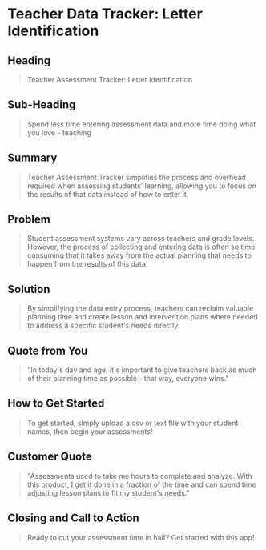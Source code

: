 # Teacher Data Tracker: Letter Identification #

<!--
> This material was originally posted [here](http://www.quora.com/What-is-Amazons-approach-to-product-development-and-product-management). It is reproduced here for posterities sake.

There is an approach called "working backwards" that is widely used at Amazon. They work backwards from the customer, rather than starting with an idea for a product and trying to bolt customers onto it. While working backwards can be applied to any specific product decision, using this approach is especially important when developing new products or features.

For new initiatives a product manager typically starts by writing an internal press release announcing the finished product. The target audience for the press release is the new/updated product's customers, which can be retail customers or internal users of a tool or technology. Internal press releases are centered around the customer problem, how current solutions (internal or external) fail, and how the new product will blow away existing solutions.

If the benefits listed don't sound very interesting or exciting to customers, then perhaps they're not (and shouldn't be built). Instead, the product manager should keep iterating on the press release until they've come up with benefits that actually sound like benefits. Iterating on a press release is a lot less expensive than iterating on the product itself (and quicker!).

If the press release is more than a page and a half, it is probably too long. Keep it simple. 3-4 sentences for most paragraphs. Cut out the fat. Don't make it into a spec. You can accompany the press release with a FAQ that answers all of the other business or execution questions so the press release can stay focused on what the customer gets. My rule of thumb is that if the press release is hard to write, then the product is probably going to suck. Keep working at it until the outline for each paragraph flows.

Oh, and I also like to write press-releases in what I call "Oprah-speak" for mainstream consumer products. Imagine you're sitting on Oprah's couch and have just explained the product to her, and then you listen as she explains it to her audience. That's "Oprah-speak", not "Geek-speak".

Once the project moves into development, the press release can be used as a touchstone; a guiding light. The product team can ask themselves, "Are we building what is in the press release?" If they find they're spending time building things that aren't in the press release (overbuilding), they need to ask themselves why. This keeps product development focused on achieving the customer benefits and not building extraneous stuff that takes longer to build, takes resources to maintain, and doesn't provide real customer benefit (at least not enough to warrant inclusion in the press release).
 -->

## Heading ##
  > Teacher Assessment Tracker: Letter Identification

## Sub-Heading ##
  > Spend less time entering assessment data and more time doing what you love - teaching

## Summary ##
  > Teacher Assessment Tracker simplifies the process and overhead required when assessing students' learning, allowing you to focus on the results of that data instead of how to enter it.

## Problem ##
  > Student assessment systems vary across teachers and grade levels. However, the process of collecting and entering data is often so time consuming that it takes away from the actual planning that needs to happen from the results of this data.

## Solution ##
  > By simplifying the data entry process, teachers can reclaim valuable planning time and create lesson and intervention plans where needed to address a specific student's needs directly.

## Quote from You ##
  > "In today's day and age, it's important to give teachers back as much of their planning time as possible - that way, everyone wins."

## How to Get Started ##
  > To get started, simply upload a csv or text file with your student names, then begin your assessments!

## Customer Quote ##
  > "Assessments used to take me hours to complete and analyze. With this product, I get it done in a fraction of the time and can spend time adjusting lesson plans to fit my student's needs."

## Closing and Call to Action ##
  > Ready to cut your assessment time in half? Get started with this app!
